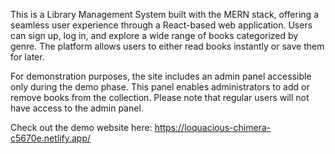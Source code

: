 This is a Library Management System built with the MERN stack, offering a seamless user experience through a React-based web application. Users can sign up, log in, and explore a wide range of books categorized by genre. The platform allows users to either read books instantly or save them for later.

For demonstration purposes, the site includes an admin panel accessible only during the demo phase. This panel enables administrators to add or remove books from the collection. Please note that regular users will not have access to the admin panel.

Check out the demo website here: https://loquacious-chimera-c5670e.netlify.app/
